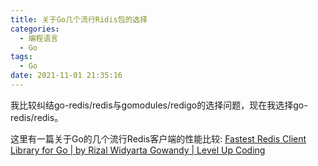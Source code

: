 ```yaml
---
title: 关于Go几个流行Ridis包的选择
categories:
  - 编程语言
  - Go
tags:
  - Go
date: 2021-11-01 21:35:16
---
```


我比较纠结go-redis/redis与gomodules/redigo的选择问题，现在我选择go-redis/redis。

这里有一篇关于Go的几个流行Redis客户端的性能比较: [Fastest Redis Client Library for Go | by Rizal Widyarta Gowandy | Level Up Coding](https://levelup.gitconnected.com/fastest-redis-client-library-for-go-7993f618f5ab)
